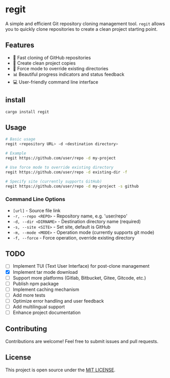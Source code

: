# regit

A simple and efficient Git repository cloning management tool. `regit` allows you to quickly clone repositories to create a clean project starting point.

## Features

- 🚀 Fast cloning of GitHub repositories
- 🧹 Create clean project copies
- 🔄 Force mode to override existing directories
- 📊 Beautiful progress indicators and status feedback
- 💻 User-friendly command line interface

## install

```
cargo install regit
```

## Usage

```bash
# Basic usage
regit <repository URL> -d <destination directory>

# Example
regit https://github.com/user/repo -d my-project

# Use force mode to override existing directory
regit https://github.com/user/repo -d existing-dir -f

# Specify site (currently supports GitHub)
regit https://github.com/user/repo -d my-project -s github
```

### Command Line Options

- `[url]` - Source file link
- `-r, --repo <REPO>` - Repository name, e.g. 'user/repo'
- `-d, --dir <DIRNAME>` - Destination directory name (required)
- `-s, --site <SITE>` - Set site, default is GitHub
- `-m, --mode <MODE>` - Operation mode (currently supports git mode)
- `-f, --force` - Force operation, override existing directory

## TODO

- [ ] Implement TUI (Text User Interface) for post-clone management
- [x] Implement tar mode download
- [ ] Support more platforms (Gitlab, Bitbucket, Gitee, Gitcode, etc.)
- [ ] Publish npm package
- [ ] Implement caching mechanism
- [ ] Add more tests
- [ ] Optimize error handling and user feedback
- [ ] Add multilingual support
- [ ] Enhance project documentation

## Contributing

Contributions are welcome! Feel free to submit issues and pull requests.

## License

This project is open source under the [MIT LICENSE](LICENSE).
